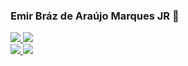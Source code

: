 ### Emir Bráz de Araújo Marques JR 💊

<div aling = "center">
<a href = "https://www.linkedin.com/in/emirbrazd2/" target = "_blank"><img src = "https://img.shields.io/badge/LinkedIn-0077B5?style=for-the-badge&logo=linkedin&logoColor=black">
<a href = "https://www.instagram.com/emirb.png/" target = "_blank"><img src =          "https://img.shields.io/badge/Instagram-E4405F?style=for-the-badge&logo=instagram&logoColor=black">
</div>
  <a href="https://github.com/ludmilahttps">
</div aling = "center">
<a href = "https://twitter.com/emirbrdz" target = "_blank"><img src = "https://img.shields.io/badge/Twitter-1DA1F2?style=for-the-badge&logo=twitter&logoColor=black">
<a href = "https://www.facebook.com/emirbrzd2" target = "_blank"><img src = "https://img.shields.io/badge/Facebook-1877F2?style=for-the-badge&logo=facebook&logoColor=black">
  </div>

